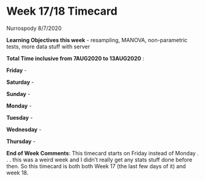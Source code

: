Week 17/18 Timecard
================
Nurrospody
8/7/2020

**Learning Objectives this week** - resampling, MANOVA, non-parametric
tests, more data stuff with server

**Total Time inclusive from 7AUG2020 to 13AUG2020** :

**Friday** -

**Saturday** -

**Sunday** -

**Monday** -

**Tuesday** -

**Wednesday** -

**Thursday** -

**End of Week Comments**: This timecard starts on Friday instead of
Monday . . . this was a weird week and I didn’t really get any stats
stuff done before then. So this timecard is both both Week 17 (the last
few days of it) and week 18.
